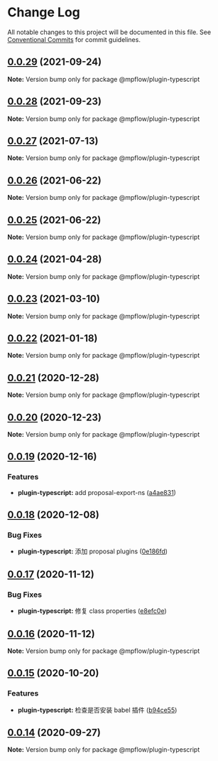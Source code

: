 # Change Log

All notable changes to this project will be documented in this file.
See [Conventional Commits](https://conventionalcommits.org) for commit guidelines.

## [0.0.29](https://github.com/wechat-miniprogram/mpflow/compare/@mpflow/plugin-typescript@0.0.28...@mpflow/plugin-typescript@0.0.29) (2021-09-24)

**Note:** Version bump only for package @mpflow/plugin-typescript

## [0.0.28](https://github.com/wechat-miniprogram/mpflow/compare/@mpflow/plugin-typescript@0.0.27...@mpflow/plugin-typescript@0.0.28) (2021-09-23)

**Note:** Version bump only for package @mpflow/plugin-typescript

## [0.0.27](https://github.com/wechat-miniprogram/mpflow/compare/@mpflow/plugin-typescript@0.0.26...@mpflow/plugin-typescript@0.0.27) (2021-07-13)

**Note:** Version bump only for package @mpflow/plugin-typescript

## [0.0.26](https://github.com/wechat-miniprogram/mpflow/compare/@mpflow/plugin-typescript@0.0.25...@mpflow/plugin-typescript@0.0.26) (2021-06-22)

**Note:** Version bump only for package @mpflow/plugin-typescript

## [0.0.25](https://github.com/wechat-miniprogram/mpflow/compare/@mpflow/plugin-typescript@0.0.24...@mpflow/plugin-typescript@0.0.25) (2021-06-22)

**Note:** Version bump only for package @mpflow/plugin-typescript

## [0.0.24](https://github.com/wechat-miniprogram/mpflow/compare/@mpflow/plugin-typescript@0.0.23...@mpflow/plugin-typescript@0.0.24) (2021-04-28)

**Note:** Version bump only for package @mpflow/plugin-typescript

## [0.0.23](https://github.com/wechat-miniprogram/mpflow/compare/@mpflow/plugin-typescript@0.0.22...@mpflow/plugin-typescript@0.0.23) (2021-03-10)

**Note:** Version bump only for package @mpflow/plugin-typescript

## [0.0.22](https://github.com/wechat-miniprogram/mpflow/compare/@mpflow/plugin-typescript@0.0.21...@mpflow/plugin-typescript@0.0.22) (2021-01-18)

**Note:** Version bump only for package @mpflow/plugin-typescript

## [0.0.21](https://github.com/wechat-miniprogram/mpflow/compare/@mpflow/plugin-typescript@0.0.20...@mpflow/plugin-typescript@0.0.21) (2020-12-28)

**Note:** Version bump only for package @mpflow/plugin-typescript

## [0.0.20](https://github.com/wechat-miniprogram/mpflow/compare/@mpflow/plugin-typescript@0.0.19...@mpflow/plugin-typescript@0.0.20) (2020-12-23)

**Note:** Version bump only for package @mpflow/plugin-typescript

## [0.0.19](https://github.com/wechat-miniprogram/mpflow/compare/@mpflow/plugin-typescript@0.0.18...@mpflow/plugin-typescript@0.0.19) (2020-12-16)

### Features

- **plugin-typescript:** add proposal-export-ns ([a4ae831](https://github.com/wechat-miniprogram/mpflow/commit/a4ae83143ecd8af60cfa129b96eb0604989a9228))

## [0.0.18](https://github.com/wechat-miniprogram/mpflow/compare/@mpflow/plugin-typescript@0.0.17...@mpflow/plugin-typescript@0.0.18) (2020-12-08)

### Bug Fixes

- **plugin-typescript:** 添加 proposal plugins ([0e186fd](https://github.com/wechat-miniprogram/mpflow/commit/0e186fd5a6b412c49b5385cc91e47a55d91eaf63))

## [0.0.17](https://github.com/wechat-miniprogram/mpflow/compare/@mpflow/plugin-typescript@0.0.15...@mpflow/plugin-typescript@0.0.17) (2020-11-12)

### Bug Fixes

- **plugin-typescript:** 修复 class properties ([e8efc0e](https://github.com/wechat-miniprogram/mpflow/commit/e8efc0e0a660c6026237ed88b20c3bf07639bb88))

## [0.0.16](https://github.com/wechat-miniprogram/mpflow/compare/@mpflow/plugin-typescript@0.0.15...@mpflow/plugin-typescript@0.0.16) (2020-11-12)

**Note:** Version bump only for package @mpflow/plugin-typescript

## [0.0.15](https://github.com/wechat-miniprogram/mpflow/compare/@mpflow/plugin-typescript@0.0.14...@mpflow/plugin-typescript@0.0.15) (2020-10-20)

### Features

- **plugin-typescript:** 检查是否安装 babel 插件 ([b94ce55](https://github.com/wechat-miniprogram/mpflow/commits/b94ce553dee30ae670eb7e6c59bc2e62287e8c02))

## [0.0.14](https://github.com/wechat-miniprogram/mpflow/compare/@mpflow/plugin-typescript@0.0.13...@mpflow/plugin-typescript@0.0.14) (2020-09-27)

**Note:** Version bump only for package @mpflow/plugin-typescript
